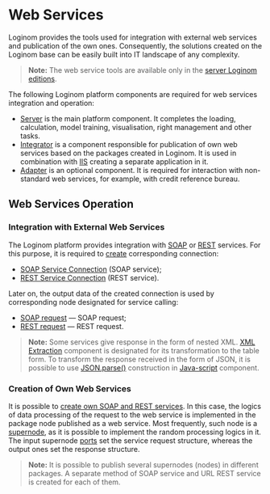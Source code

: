 # Web Services

Loginom provides the tools used for integration with external web services and publication of the own ones. Consequently, the solutions created on the Loginom base can be easily built into IT landscape of any complexity.

> **Note:** The web service tools are available only in the [server Loginom editions](https://loginom.ru/platform/pricing#compare).

The following Loginom platform components are required for web services integration and operation:

* [Server](https://loginom.ru/platform/pricing#component-server) is the main platform component. It completes the loading, calculation, model training, visualisation, right management and other tasks.
* [Integrator](https://loginom.ru/platform/pricing#component-integrator) is a component responsible for publication of own web services based on the packages created in Loginom. It is used in combination with [IIS](https://ru.wikipedia.org/wiki/Internet_Information_Services) creating a separate application in it.
* [Adapter](https://loginom.ru/platform/pricing#component-adapter) is an optional component. It is required for interaction with non-standard web services, for example, with credit reference bureau.

## Web Services Operation

### Integration with External Web Services

The Loginom platform provides integration with [SOAP](https://ru.wikipedia.org/wiki/SOAP) or [REST](https://ru.wikipedia.org/wiki/REST) services.
For this purpose, it is required to [create](../connections/README.md#nastroyka-podklyucheniya) corresponding connection:

- [SOAP Service Connection](../connections/list/soap-service.md) (SOAP service);
- [REST Service Connection](../connections/list/rest-service.md) (REST service).

Later on, the output data of the created connection is used by corresponding node designated for service calling:

- [SOAP request](../../processors/integration/soap-request.md) — SOAP request;
- [REST request](../../processors/integration/rest-request.md) — REST request.

> **Note:** Some services give response in the form of nested XML. [XML Extraction](../../processors/integration/extracting-xml.md) component is designated for its transformation to the table form. To transform the response received in the form of JSON, it is possible to use [JSON.parse()](https://developer.mozilla.org/ru/docs/Web/JavaScript/Reference/Global_Objects/JSON/parse) construction in [Java-script](../../processors/transformation/java-script) component.

### Creation of Own Web Services

It is possible to [create own SOAP and REST services](../../integration/web-services/publishing-web-service.md). In this case, the logics of data processing of the request to the web service is implemented in the package node published as a web service. Most frequently, such node is a [supernode](../../processors/control/submodel.md), as it is possible to implement the random processing logics in it. The input supernode [ports](../../scenario/ports/README.md) set the service request structure, whereas the output ones set the response structure.

> **Note:** It is possible to publish several supernodes (nodes) in different packages. A separate method of SOAP service and URL REST service is created for each of them.
